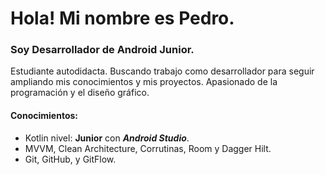 
# Hola! Mi nombre es Pedro.
### Soy Desarrollador de Android Junior.



Estudiante autodidacta.
Buscando trabajo como desarrollador para seguir ampliando mis conocimientos y mis proyectos.
Apasionado de la programación y el diseño gráfico.

#### Conocimientos:

- Kotlin nivel: **Junior** con ***Android Studio***.
- MVVM, Clean Architecture, Corrutinas, Room y Dagger Hilt.
- Git, GitHub, y GitFlow.

